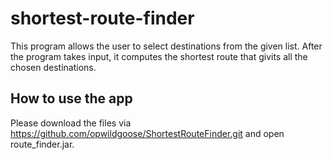 # shortest-route-finder

This program allows the user to select destinations from the given list. After the program takes input, it computes the shortest route that givits all the chosen destinations.

## How to use the app
Please download the files via https://github.com/opwildgoose/ShortestRouteFinder.git and open route_finder.jar.